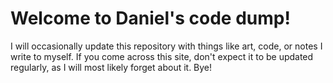 # Welcome to Daniel's code dump!
I will occasionally update this repository with things like art, code, or notes I write to myself.  If you come across this site, don't expect it to be updated regularly, as I will most likely forget about it. Bye!
